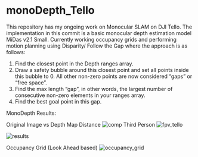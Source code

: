 # monoDepth_Tello
This repository has my ongoing work on Monocular SLAM on DJI Tello.
The implementation in this commit is a basic monocular depth estimation model MiDas v2.1 Small.
Currently working occupancy grids and performing motion planning using Disparity/ Follow the Gap where the approach is as follows:
1) Find the closest point in the Depth ranges array.
2) Draw a safety bubble around this closest point and set all points inside this bubble to 0. All other non-zero points are now considered “gaps” or “free space”.
3) Find the max length “gap”, in other words, the largest number of consecutive non-zero elements in your ranges array.
4) Find the best goal point in this gap.

MonoDepth Results:

Original Image vs Depth Map Distance
![comp](https://user-images.githubusercontent.com/109377585/227813864-d4fd1942-4e2c-4494-b345-55e3040b66a1.jpg)
Third Person
![fpv_tello](https://user-images.githubusercontent.com/109377585/227813649-eae86c04-19d6-4372-896c-4df835557deb.jpg)


![results](https://user-images.githubusercontent.com/109377585/227763711-054c9771-5af3-4a1a-8345-712609dc05ef.png)


Occupancy Grid (Look Ahead based)
![occupancy_grid](https://user-images.githubusercontent.com/109377585/227763715-157e356e-473a-4ee3-ad96-2167e4ae62b6.png)
